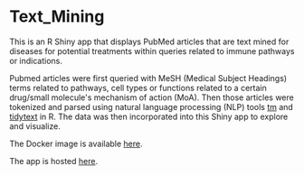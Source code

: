 # Text_Mining
This is an R Shiny app that displays PubMed articles that are text mined for diseases for potential treatments within queries related to immune pathways or indications. 

Pubmed articles were first queried with MeSH (Medical Subject Headings) terms related to pathways, cell types or functions related to a certain drug/small molecule's mechanism of action (MoA). Then those articles were tokenized and parsed using natural language processing (NLP) tools [tm](https://tm.r-forge.r-project.org/) and [tidytext](https://github.com/juliasilge/tidytext) in R. The data was then incorporated into this Shiny app to explore and visualize.

The Docker image is available [here](https://hub.docker.com/repository/docker/dwill023/tm-app).

The app is hosted [here](https://willdesi.shinyapps.io/Text_Mining_App/).

